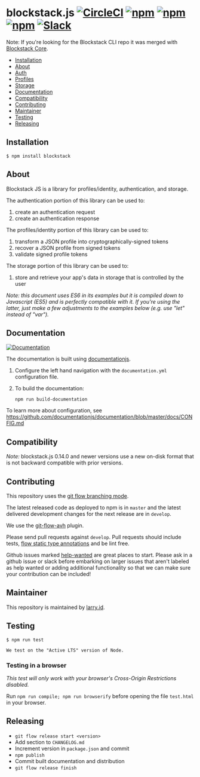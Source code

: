 # blockstack.js [![CircleCI](https://img.shields.io/circleci/project/blockstack/blockstack.js/master.svg)](https://circleci.com/gh/blockstack/blockstack.js/tree/master) [![npm](https://img.shields.io/npm/v/blockstack.svg)](https://www.npmjs.com/package/blockstack) [![npm](https://img.shields.io/npm/dm/blockstack.svg)](https://www.npmjs.com/package/blockstack) [![npm](https://img.shields.io/npm/l/blockstack.svg)](https://www.npmjs.com/package/blockstack) [![Slack](https://img.shields.io/badge/join-slack-e32072.svg?style=flat)](http://slack.blockstack.org/)

Note: If you're looking for the Blockstack CLI repo it was merged with [Blockstack Core](https://github.com/blockstack/blockstack-core).

-   [Installation](#installation)
-   [About](#about)
-   [Auth](https://blockstack.github.io/blockstack.js/index.html#authentication)
-   [Profiles](https://blockstack.github.io/blockstack.js/index.html#profiles)
-   [Storage](https://blockstack.github.io/blockstack.js/index.html#storage)
-   [Documentation](#documentation)
-   [Compatibility](#compatibility)
-   [Contributing](#contributing)
-   [Maintainer](#maintainer)
-   [Testing](#testing)
-   [Releasing](#releasing)

## Installation

    $ npm install blockstack

## About

Blockstack JS is a library for profiles/identity, authentication, and storage.

The authentication portion of this library can be used to:

1.  create an authentication request
2.  create an authentication response

The profiles/identity portion of this library can be used to:

1.  transform a JSON profile into cryptographically-signed tokens
2.  recover a JSON profile from signed tokens
3.  validate signed profile tokens

The storage portion of this library can be used to:

1. store and retrieve your app's data in storage that is controlled by the user

_Note: this document uses ES6 in its examples but it is compiled down to Javascript (ES5) and is perfectly compatible with it. If you're using the latter, just make a few adjustments to the examples below (e.g. use "let" instead of "var")._

## Documentation

[![Documentation](/docs-button.png)](http://blockstack.github.io/blockstack.js/index.html)

The documentation is built using [documentationjs](https://github.com/documentationjs).

1. Configure the left hand navigation with the `documentation.yml` configuration file.
2. To build the documentation:

   `npm run build-documentation`


To learn more about configuration, see https://github.com/documentationjs/documentation/blob/master/docs/CONFIG.md


## Compatibility

_Note:_ blockstack.js 0.14.0 and newer versions use a new on-disk format that is not backward compatible with prior versions.

## Contributing

This repository uses the [git flow branching mode](http://nvie.com/posts/a-successful-git-branching-model/).

The latest released code as deployed to npm is in `master` and the latest delivered development
changes for the next release are in `develop`.

We use the [git-flow-avh](https://github.com/petervanderdoes/gitflow-avh) plugin.

Please send pull requests against `develop`. Pull requests should include tests,
[flow static type annotations](https://flow.org) and be lint free.

Github issues marked [help-wanted](https://github.com/blockstack/blockstack.js/labels/help-wanted)
are great places to start. Please ask in a github issue or slack before embarking
on larger issues that aren't labeled as help wanted or adding additional
functionality so that we can make sure your contribution can be included!

## Maintainer

This repository is maintained by [larry.id](https://explorer.blockstack.org/name/larry.id).

## Testing

    $ npm run test

    We test on the "Active LTS" version of Node.

### Testing in a browser

_This test will only work with your browser's Cross-Origin Restrictions disabled._

Run `npm run compile; npm run browserify` before opening the file `test.html`
in your browser.

## Releasing

- `git flow release start <version>`
- Add section to `CHANGELOG.md`
- Increment version in `package.json` and commit
- `npm publish`
- Commit built documentation and distribution
- `git flow release finish`
